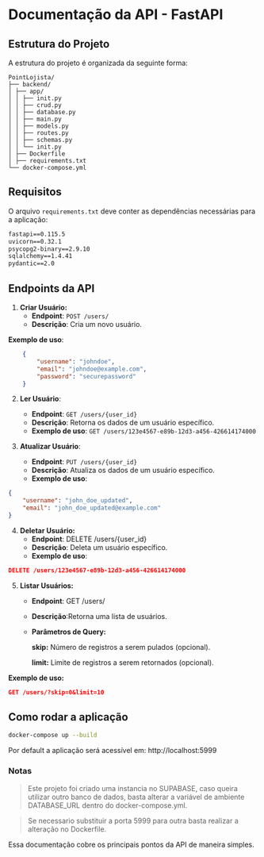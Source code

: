 # Documentação da API - FastAPI

## Estrutura do Projeto

A estrutura do projeto é organizada da seguinte forma:

```
PointLojista/ 
├── backend/ 
│ ├── app/ 
│ │ ├── init.py 
│ │ ├── crud.py 
│ │ ├── database.py 
│ │ ├── main.py 
│ │ ├── models.py 
│ │ ├── routes.py 
│ │ ├── schemas.py 
│ │ └── init.py 
│ ├── Dockerfile 
│ ├── requirements.txt 
└── docker-compose.yml
```

## Requisitos

O arquivo `requirements.txt` deve conter as dependências necessárias para a aplicação:

```txt
fastapi==0.115.5
uvicorn==0.32.1
psycopg2-binary==2.9.10
sqlalchemy==1.4.41
pydantic==2.0
```

## Endpoints da API

1. **Criar Usuário:**
   - **Endpoint**: `POST /users/`
   - **Descrição**: Cria um novo usuário.

**Exemplo de uso**:

```json
    {
        "username": "johndoe",
        "email": "johndoe@example.com",
        "password": "securepassword"
    }
```

2. **Ler Usuário**:
   - **Endpoint**: `GET /users/{user_id}`
   - **Descrição**: Retorna os dados de um usuário específico.
   - **Exemplo de uso**: `GET /users/123e4567-e89b-12d3-a456-426614174000`

3. **Atualizar Usuário**:
    - **Endpoint**: `PUT /users/{user_id}`
    - **Descrição**: Atualiza os dados de um usuário específico.
    - **Exemplo de uso**:

```json
{
    "username": "john_doe_updated",
    "email": "john_doe_updated@example.com"
}
```

4. **Deletar Usuário:**
    - **Endpoint**: DELETE /users/{user_id}
    - **Descrição**: Deleta um usuário específico.
    - **Exemplo de uso**: 
```json
DELETE /users/123e4567-e89b-12d3-a456-426614174000
```

5. **Listar Usuários:**
    - **Endpoint**: GET /users/
    - **Descrição**:Retorna uma lista de usuários.
    - **Parâmetros de Query:**

        **skip:** Número de registros a serem pulados (opcional).
        
        **limit:** Limite de registros a serem retornados (opcional).


**Exemplo de uso:**
```json
GET /users/?skip=0&limit=10
```

## Como rodar a aplicação
```bash
docker-compose up --build
```
Por default a aplicação será acessível em: http://localhost:5999

### Notas
> Este projeto foi criado uma instancia no SUPABASE, caso queira utilizar outro banco de dados, basta alterar a variável de ambiente DATABASE_URL dentro do docker-compose.yml.

>Se necessario substituir a porta 5999 para outra basta realizar a alteração no Dockerfile.

Essa documentação cobre os principais pontos da API de maneira simples. 